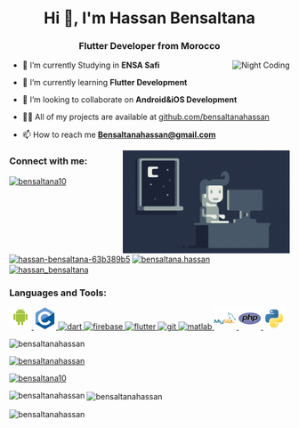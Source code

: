 <h1 align="center">Hi 👋, I'm Hassan Bensaltana</h1>
<h3 align="center">Flutter Developer from Morocco</h3>


<img alt="Night Coding" src="https://user-images.githubusercontent.com/88105077/157883808-762a27a1-c1c5-447c-80a1-fb892f511393.png" align="right" style="max-width: 100%;">








- 🔭 I’m currently Studying in **ENSA Safi**

- 🌱 I’m currently learning **Flutter Development**

- 👯 I’m looking to collaborate on **Android&iOS Development**

- 👨‍💻 All of my projects are available at [github.com/bensaltanahassan](github.com/bensaltanahassan)

- 📫 How to reach me **Bensaltanahassan@gmail.com**

<img alt="Night Coding" src="https://raw.githubusercontent.com/AVS1508/AVS1508/master/assets/Night-Coding.gif" align="right" style="max-width: 100%;">

<h3 align="left">Connect with me:</h3>
<p align="left">
<a href="https://twitter.com/bensaltana10" target="blank"><img align="center" src="https://raw.githubusercontent.com/rahuldkjain/github-profile-readme-generator/master/src/images/icons/Social/twitter.svg" alt="bensaltana10" height="30" width="40" /></a>
<a href="https://linkedin.com/in/hassan-bensaltana-63b389b5" target="blank"><img align="center" src="https://raw.githubusercontent.com/rahuldkjain/github-profile-readme-generator/master/src/images/icons/Social/linked-in-alt.svg" alt="hassan-bensaltana-63b389b5" height="30" width="40" /></a>
<a href="https://fb.com/bensaltana.hassan" target="blank"><img align="center" src="https://raw.githubusercontent.com/rahuldkjain/github-profile-readme-generator/master/src/images/icons/Social/facebook.svg" alt="bensaltana.hassan" height="30" width="40" /></a>
<a href="https://instagram.com/hassan_bensaltana" target="blank"><img align="center" src="https://raw.githubusercontent.com/rahuldkjain/github-profile-readme-generator/master/src/images/icons/Social/instagram.svg" alt="hassan_bensaltana" height="30" width="40" /></a>
</p>



<h3 align="left">Languages and Tools:</h3>
<p align="left"> <a href="https://developer.android.com" target="_blank" rel="noreferrer"> <img src="https://raw.githubusercontent.com/devicons/devicon/master/icons/android/android-original-wordmark.svg" alt="android" width="40" height="40"/> </a> <a href="https://www.cprogramming.com/" target="_blank" rel="noreferrer"> <img src="https://raw.githubusercontent.com/devicons/devicon/master/icons/c/c-original.svg" alt="c" width="40" height="40"/> </a> <a href="https://dart.dev" target="_blank" rel="noreferrer"> <img src="https://www.vectorlogo.zone/logos/dartlang/dartlang-icon.svg" alt="dart" width="40" height="40"/> </a> <a href="https://firebase.google.com/" target="_blank" rel="noreferrer"> <img src="https://www.vectorlogo.zone/logos/firebase/firebase-icon.svg" alt="firebase" width="40" height="40"/> </a> <a href="https://flutter.dev" target="_blank" rel="noreferrer"> <img src="https://www.vectorlogo.zone/logos/flutterio/flutterio-icon.svg" alt="flutter" width="40" height="40"/> </a> <a href="https://git-scm.com/" target="_blank" rel="noreferrer"> <img src="https://www.vectorlogo.zone/logos/git-scm/git-scm-icon.svg" alt="git" width="40" height="40"/> </a> <a href="https://www.mathworks.com/" target="_blank" rel="noreferrer"> <img src="https://upload.wikimedia.org/wikipedia/commons/2/21/Matlab_Logo.png" alt="matlab" width="40" height="40"/> </a> <a href="https://www.mysql.com/" target="_blank" rel="noreferrer"> <img src="https://raw.githubusercontent.com/devicons/devicon/master/icons/mysql/mysql-original-wordmark.svg" alt="mysql" width="40" height="40"/> </a> <a href="https://www.php.net" target="_blank" rel="noreferrer"> <img src="https://raw.githubusercontent.com/devicons/devicon/master/icons/php/php-original.svg" alt="php" width="40" height="40"/> </a> <a href="https://www.python.org" target="_blank" rel="noreferrer"> <img src="https://raw.githubusercontent.com/devicons/devicon/master/icons/python/python-original.svg" alt="python" width="40" height="40"/> </a> </p>


<p align="left"> <img src="https://komarev.com/ghpvc/?username=bensaltanahassan&label=Profile%20views&color=0e75b6&style=flat" alt="bensaltanahassan" /> </p>

<p align="left"> <a href="https://github.com/ryo-ma/github-profile-trophy"><img src="https://github-profile-trophy.vercel.app/?username=bensaltanahassan" alt="bensaltanahassan" /></a> </p>

<p align="left"> <a href="https://twitter.com/bensaltana10" target="blank"><img src="https://img.shields.io/twitter/follow/bensaltana10?logo=twitter&style=for-the-badge" alt="bensaltana10" /></a> </p>

<p><img align="left" src="https://github-readme-stats.vercel.app/api/top-langs?username=bensaltanahassan&show_icons=true&locale=en&layout=compact" alt="bensaltanahassan" /></p>

<p>&nbsp;<img align="center" src="https://github-readme-stats.vercel.app/api?username=bensaltanahassan&show_icons=true&locale=en" alt="bensaltanahassan" /></p>

<p><img align="center" src="https://github-readme-streak-stats.herokuapp.com/?user=bensaltanahassan&" alt="bensaltanahassan" /></p>
